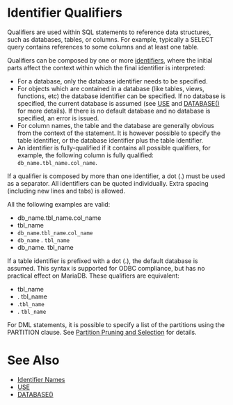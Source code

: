 # Identifier Qualifiers

Qualifiers are used within SQL statements to reference data structures, such as databases, tables, or columns. For example, typically a SELECT query contains references to some columns and at least one table.

Qualifiers can be composed by one or more [identifiers](identifier-names.md), where the initial parts affect the context within which the final identifier is interpreted:

* For a database, only the database identifier needs to be specified.
* For objects which are contained in a database (like tables, views, functions, etc) the database identifier can be specified. If no database is specified, the current database is assumed (see [USE](../../../security/user-account-management/user-password-expiry.md) and [DATABASE()](../../../clients-and-utilities/graphical-and-enhanced-clients/database-workbench.md) for more details). If there is no default database and no database is specified, an error is issued.
* For column names, the table and the database are generally obvious from the context of the statement. It is however possible to specify the table identifier, or the database identifier plus the table identifier.
* An identifier is fully-qualified if it contains all possible qualifiers, for example, the following column is fully qualified: `db_name.tbl_name.col_name`.

If a qualifier is composed by more than one identifier, a dot (.) must be used as a separator. All identifiers can be quoted individually. Extra spacing (including new lines and tabs) is allowed.

All the following examples are valid:

* db_name.tbl_name.col_name
* tbl_name
* `db_name`.`tbl_name`.`col_name`
* `db_name` . `tbl_name`
* db_name. tbl_name

If a table identifier is prefixed with a dot (.), the default database is assumed. This syntax is supported for ODBC compliance, but has no practical effect on MariaDB. These qualifiers are equivalent:

* tbl_name
* . tbl_name
* .`tbl_name`
* . `tbl_name`

For DML statements, it is possible to specify a list of the partitions using the PARTITION clause. See [Partition Pruning and Selection](../../../server-management/partitioning-tables/partition-pruning-and-selection.md) for details.

#

# See Also

* [Identifier Names](identifier-names.md)
* [USE](../../../security/user-account-management/user-password-expiry.md)
* [DATABASE()](../../../clients-and-utilities/graphical-and-enhanced-clients/database-workbench.md)